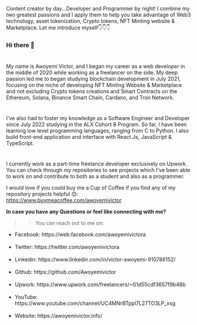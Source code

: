 Content creator by day...Developer and Programmer by night! I combine my two greatest passions and I apply them to help you take advantage of Web3 technology, asset tokenization, Crypto tokens, NFT Minting website & Marketplace. Let me introduce myself👇👇👇

### Hi there 👋

#
My name is Awoyemi Victor, and I began my career as a web developer in the middle of 2020 while working as a freelancer on the side. My deep passion led me to began studying blockchain development in July 2021, focusing on the niche of developing NFT Minting Website & Marketplace and not excluding Crypto tokens creations and Smart Contracts on the Ethereum, Solana, Binance Smart Chain, Cardano, and Tron Network.
#
I've also had to foster my knowledge as a Software Engineer and Developer since July 2022 studying in the ALX Cohort 8 Program. So far, I have been learning low level programming languages, ranging from C to Python. I also build front-end application and interface with React.Js, JavaScript & TypeScript.
#
I currently work as a part-time freelance developer exclusively on Upwork. You can check through my repositories to see projects which I've been able to work on and contribute to both as a student and also as a programmer.

I would love if you could buy me a Cup of Coffee if you find any of my repository projects helpful 😊: https://www.buymeacoffee.com/awoyemivictor

<b>In case you have any Questions or feel like connecting with me?</b><br>
>> You can reach out to me on:<br>

<ul>
  <li>Facebook: https://web.facebook.com/awoyemivictora</li><br>
<li>Twitter: https://twitter.com/awoyemivictora</li><br>
<li>Linkedin: https://www.linkedin.com/in/victor-awoyemi-910786152/</li><br>
<li>Github: https://github.com/Awoyemivictor</li><br>
<li>Upwork: https://www.upwork.com/freelancers/~01d55cdf3657f9b48b</li><br>
<li>YouTube: https://www.youtube.com/channel/UC4MNrBTppl7L27TO3LP_xsg</li><br>
<li>Website: https://awoyemivictor.info/</li><br>
<!--
**Awoyemivictor/Awoyemivictor** is a ✨ _special_ ✨ repository because its `README.md` (this file) appears on your GitHub profile.

Here are some ideas to get you started:

- 🔭 I’m currently working on ...
- 🌱 I’m currently learning ...
- 👯 I’m looking to collaborate on ...
- 🤔 I’m looking for help with ...
- 💬 Ask me about ...
- 📫 How to reach me: ...
- 😄 Pronouns: ...
- ⚡ Fun fact: ...
-->
